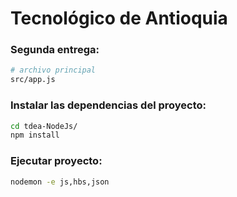 Tecnológico de Antioquia
=================

### Segunda entrega:

``` bash
# archivo principal
src/app.js
```
### Instalar las dependencias del proyecto:
``` bash
cd tdea-NodeJs/
npm install
```

### Ejecutar proyecto:
``` bash
nodemon -e js,hbs,json
```
